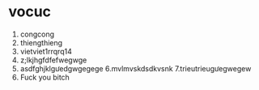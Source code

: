 # vocuc
1. congcong
2. thiengthieng
3. vietviet1rrqrq14
4. z;lkjhgfdfefwegwge
5. asdfghjklgưedgwgegege
6.mvlmvskdsdkvsnk
7.trieutrieugưegwegew
8. Fuck you bitch
